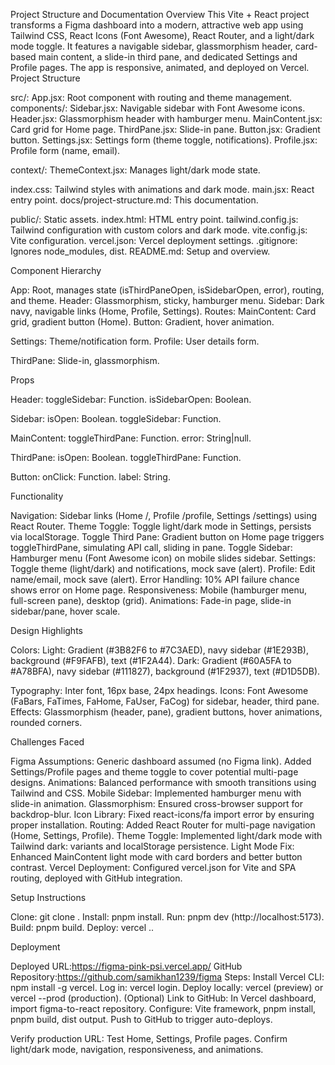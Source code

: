 Project Structure and Documentation
Overview
This Vite + React project transforms a Figma dashboard into a modern, attractive web app using Tailwind CSS, React Icons (Font Awesome), React Router, and a light/dark mode toggle. It features a navigable sidebar, glassmorphism header, card-based main content, a slide-in third pane, and dedicated Settings and Profile pages. The app is responsive, animated, and deployed on Vercel.
Project Structure

src/:
App.jsx: Root component with routing and theme management.
components/:
Sidebar.jsx: Navigable sidebar with Font Awesome icons.
Header.jsx: Glassmorphism header with hamburger menu.
MainContent.jsx: Card grid for Home page.
ThirdPane.jsx: Slide-in pane.
Button.jsx: Gradient button.
Settings.jsx: Settings form (theme toggle, notifications).
Profile.jsx: Profile form (name, email).

context/:
ThemeContext.jsx: Manages light/dark mode state.

index.css: Tailwind styles with animations and dark mode.
main.jsx: React entry point.
docs/project-structure.md: This documentation.

public/: Static assets.
index.html: HTML entry point.
tailwind.config.js: Tailwind configuration with custom colors and dark mode.
vite.config.js: Vite configuration.
vercel.json: Vercel deployment settings.
.gitignore: Ignores node_modules, dist.
README.md: Setup and overview.

Component Hierarchy

App: Root, manages state (isThirdPaneOpen, isSidebarOpen, error), routing, and theme.
Header: Glassmorphism, sticky, hamburger menu.
Sidebar: Dark navy, navigable links (Home, Profile, Settings).
Routes:
MainContent: Card grid, gradient button (Home).
Button: Gradient, hover animation.

Settings: Theme/notification form.
Profile: User details form.

ThirdPane: Slide-in, glassmorphism.

Props

Header:
toggleSidebar: Function.
isSidebarOpen: Boolean.

Sidebar:
isOpen: Boolean.
toggleSidebar: Function.

MainContent:
toggleThirdPane: Function.
error: String|null.

ThirdPane:
isOpen: Boolean.
toggleThirdPane: Function.

Button:
onClick: Function.
label: String.

Functionality

Navigation: Sidebar links (Home /, Profile /profile, Settings /settings) using React Router.
Theme Toggle: Toggle light/dark mode in Settings, persists via localStorage.
Toggle Third Pane: Gradient button on Home page triggers toggleThirdPane, simulating API call, sliding in pane.
Toggle Sidebar: Hamburger menu (Font Awesome icon) on mobile slides sidebar.
Settings: Toggle theme (light/dark) and notifications, mock save (alert).
Profile: Edit name/email, mock save (alert).
Error Handling: 10% API failure chance shows error on Home page.
Responsiveness: Mobile (hamburger menu, full-screen pane), desktop (grid).
Animations: Fade-in page, slide-in sidebar/pane, hover scale.

Design Highlights

Colors:
Light: Gradient (#3B82F6 to #7C3AED), navy sidebar (#1E293B), background (#F9FAFB), text (#1F2A44).
Dark: Gradient (#60A5FA to #A78BFA), navy sidebar (#111827), background (#1F2937), text (#D1D5DB).

Typography: Inter font, 16px base, 24px headings.
Icons: Font Awesome (FaBars, FaTimes, FaHome, FaUser, FaCog) for sidebar, header, third pane.
Effects: Glassmorphism (header, pane), gradient buttons, hover animations, rounded corners.

Challenges Faced

Figma Assumptions: Generic dashboard assumed (no Figma link). Added Settings/Profile pages and theme toggle to cover potential multi-page designs.
Animations: Balanced performance with smooth transitions using Tailwind and CSS.
Mobile Sidebar: Implemented hamburger menu with slide-in animation.
Glassmorphism: Ensured cross-browser support for backdrop-blur.
Icon Library: Fixed react-icons/fa import error by ensuring proper installation.
Routing: Added React Router for multi-page navigation (Home, Settings, Profile).
Theme Toggle: Implemented light/dark mode with Tailwind dark: variants and localStorage persistence.
Light Mode Fix: Enhanced MainContent light mode with card borders and better button contrast.
Vercel Deployment: Configured vercel.json for Vite and SPA routing, deployed with GitHub integration.

Setup Instructions

Clone: git clone <repo-url>.
Install: pnpm install.
Run: pnpm dev (http://localhost:5173).
Build: pnpm build.
Deploy: vercel ..

Deployment

Deployed URL:https://figma-pink-psi.vercel.app/
GitHub Repository:https://github.com/samikhan1239/figma
Steps:
Install Vercel CLI: npm install -g vercel.
Log in: vercel login.
Deploy locally: vercel (preview) or vercel --prod (production).
(Optional) Link to GitHub:
In Vercel dashboard, import figma-to-react repository.
Configure: Vite framework, pnpm install, pnpm build, dist output.
Push to GitHub to trigger auto-deploys.

Verify production URL:
Test Home, Settings, Profile pages.
Confirm light/dark mode, navigation, responsiveness, and animations.
